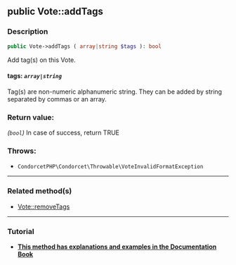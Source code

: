 ## public Vote::addTags

### Description    

```php
public Vote->addTags ( array|string $tags ): bool
```

Add tag(s) on this Vote.
    

#### **tags:** *```array|string```*   
Tag(s) are non-numeric alphanumeric string. They can be added by string separated by commas or an array.    


### Return value:   

*(```bool```)* In case of success, return TRUE



### Throws:   

* ```CondorcetPHP\Condorcet\Throwable\VoteInvalidFormatException```

---------------------------------------

### Related method(s)      

* [Vote::removeTags](/Docs/MethodsReferences/Vote%20Class/public%20Vote--removeTags.md)    

---------------------------------------

### Tutorial

* **[This method has explanations and examples in the Documentation Book](https://www.condorcet.io#/3.AsPhpLibrary/5.Votes/2.VotesTags)**    
